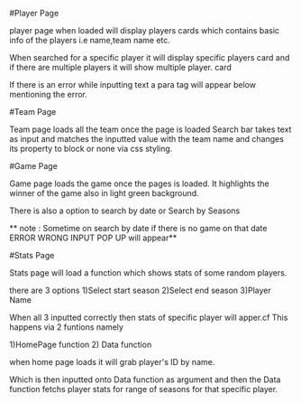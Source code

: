 #Player Page

player page when loaded will display players cards 
which contains basic info of the players i.e name,team name etc.

When searched for a specific player it will display specific players
card and if there are multiple players it will show multiple player. card

If there is an error while inputting text a para tag will appear below
mentioning the error.




#Team Page

Team page loads all the team once the page is loaded
Search bar takes text as input and matches the inputted value 
with the team name and changes its property to block or none 
via css styling.



#Game Page

Game page loads the game once the pages is loaded.
It highlights the winner of the game also in light green
background.

There is also a option to search by date 
or
Search by Seasons

** note : Sometime on search by date if there is no game on that date ERROR WRONG INPUT POP UP will appear**



#Stats Page

Stats page will load a function which shows stats of some random players.

there are 3 options
1)Select start season 
2)Select end season 
3)Player Name


When all 3 inputted correctly then stats of specific player will apper.cf
This happens via 2 funtions namely

1)HomePage function
2) Data function

when home page loads it will grab player's ID by name.

Which is then inputted onto Data function as argument and then the 
Data function fetchs player stats for range of seasons for that specific 
player. 


